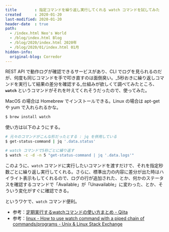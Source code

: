 ```yaml
---
title        : 指定コマンドを繰り返し実行してくれる watch コマンドを試してみた
created      : 2020-01-20
last-modified: 2020-01-20
header-date  : true
path:
  - /index.html Neo's World
  - /blog/index.html Blog
  - /blog/2020/index.html 2020年
  - /blog/2020/01/index.html 01月
hidden-info:
  original-blog: Corredor
---
```


REST API で動作ログが確認できるサービスがあり、CLI でログを見られるのだが、何度も同じコマンドを手で叩き直すのは面倒臭い。_5秒おきに繰り返しコマンドを実行して結果の差分を確認する_仕組みが欲しくて調べてみたところ、**`watch`** というコマンドがそれを叶えてくれそうだったので、使ってみた。

MacOS の場合は Homebrew でインストールできる。Linux の場合は apt-get や yum で入れられるかな。

```bash
$ brew install watch
```

使い方は以下のようにする。

```bash
# 元々のコマンドがこんな形だったとする : jq を併用している
$ get-status-command | jq '.data.status'

# watch コマンドで5秒ごとに繰り返す
$ watch -c -d -n 5 "get-status-command | jq '.data.logs'"
```

このように、`watch` コマンドに実行したいコマンドを渡すだけで、それを指定秒数ごとに繰り返し実行してくれる。さらに、標準出力の内容に差分が出た時はハイライト表示もしてくれるので、ログの行が追加された、とか、何かのステータスを確認するコマンドで「Available」が「Unavailable」に変わった、とか、そういう変化がすぐに確認できる。

というワケで、`watch` コマンド便利。

- 参考：[定期実行するwatchコマンドの使い方まとめ - Qiita](https://qiita.com/shtnkgm/items/2aa204f2b52f24d02ff3)
- 参考：[linux - How to use watch command with a piped chain of commands/programs - Unix & Linux Stack Exchange](https://unix.stackexchange.com/questions/318859/how-to-use-watch-command-with-a-piped-chain-of-commands-programs)
